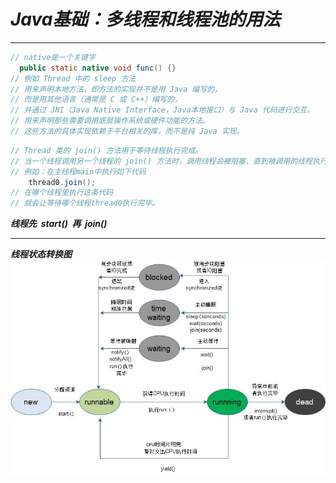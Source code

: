 # ***Java基础：多线程和线程池的用法***

---


```Java
// native是一个关键字
  public static native void func() {}
// 例如 Thread 中的 sleep 方法
// 用来声明本地方法，即方法的实现并不是用 Java 编写的，
// 而是用其他语言（通常是 C 或 C++）编写的，
// 并通过 JNI（Java Native Interface，Java本地接口）与 Java 代码进行交互。
// 用来声明那些需要调用底层操作系统或硬件功能的方法。
// 这些方法的具体实现依赖于平台相关的库，而不是纯 Java 实现。
```

```Java
// Thread 类的 join() 方法用于等待线程执行完成。
// 当一个线程调用另一个线程的 join() 方法时，调用线程会被阻塞，直到被调用的线程执行结束。
// 例如：在主线程main中执行如下代码
    thread0.join();
// 在哪个线程里执行这条代码
// 就会让等待哪个线程thread0执行完毕。
```

***线程先 &nbsp;start()&nbsp; 再 &nbsp;join()***

---

***线程状态转换图***
![](./src/ThreadMap.jpg)    

